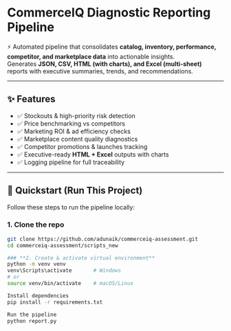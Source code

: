 # CommerceIQ Diagnostic Reporting Pipeline

⚡ Automated pipeline that consolidates **catalog, inventory, performance, competitor, and marketplace data** into actionable insights.  
Generates **JSON, CSV, HTML (with charts), and Excel (multi-sheet)** reports with executive summaries, trends, and recommendations.

---

## ✨ Features
- ✅ Stockouts & high-priority risk detection  
- ✅ Price benchmarking vs competitors  
- ✅ Marketing ROI & ad efficiency checks  
- ✅ Marketplace content quality diagnostics  
- ✅ Competitor promotions & launches tracking  
- ✅ Executive-ready **HTML + Excel** outputs with charts  
- ✅ Logging pipeline for full traceability  

---

## 🚀 Quickstart (Run This Project)

Follow these steps to run the pipeline locally:

### **1. Clone the repo**
```bash
git clone https://github.com/adunaik/commerceiq-assessment.git
cd commerceiq-assessment/scripts_new

### **2. Create & activate virtual environment**
python -m venv venv
venv\Scripts\activate       # Windows
# or
source venv/bin/activate    # macOS/Linux

Install dependencies
pip install -r requirements.txt

Run the pipeline
python report.py
